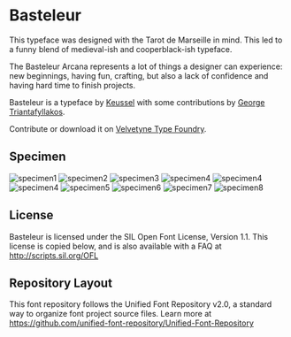 # Basteleur

This typeface was designed with the Tarot de Marseille in mind.
This led to a funny blend of medieval-ish and cooperblack-ish typeface.

The Basteleur Arcana represents a lot of things a designer can experience: new beginnings, having fun, crafting, but also a lack of confidence and having hard time to finish projects.

Basteleur is a typeface by [Keussel](http://www.keussel.studio) with some contributions by [George Triantafyllakos](https://backpacker.gr/about/).

Contribute or download it on [Velvetyne Type Foundry](http://velvetyne.fr/fonts/basteleur/).

## Specimen

![specimen1](documentation/specimen/basteleur-specimen-01.jpg)
![specimen2](documentation/specimen/basteleur-specimen-02.jpg)
![specimen3](documentation/specimen/basteleur-specimen-03.jpg)
![specimen4](documentation/specimen/basteleur-specimen-06.jpg)
![specimen4](documentation/specimen/basteleur-specimen-09.jpg)
![specimen4](documentation/specimen/basteleur-specimen-10.jpg)
![specimen5](documentation/specimen/BASTELEUR_MOONLIGHT6.jpg)
![specimen6](documentation/specimen/BASTELEUR_MOONLIGHT7.jpg)
![specimen7](documentation/specimen/BASTELEUR_MOONLIGHT2.jpg)
![specimen8](documentation/specimen/BASTELEUR_MOONLIGHT3.jpg)

## License

Basteleur is licensed under the SIL Open Font License, Version 1.1.
This license is copied below, and is also available with a FAQ at
http://scripts.sil.org/OFL

## Repository Layout

This font repository follows the Unified Font Repository v2.0,
a standard way to organize font project source files. Learn more at
https://github.com/unified-font-repository/Unified-Font-Repository
